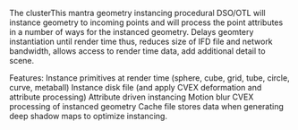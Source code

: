 

The clusterThis mantra geometry instancing procedural DSO/OTL will instance geometry to
incoming points and will process the point attributes in a number of ways for the instanced geometry.
Delays geomtery instantiation until render time thus, reduces size of IFD file and network bandwidth,
allows access to render time data, add additional detail to scene.

 Features:
 Instance primitives at render time (sphere, cube, grid, tube, circle, curve, metaball)
 Instance disk file (and apply CVEX deformation and attribute processing)
 Attribute driven instancing
 Motion blur
 CVEX processing of instanced geometry
 Cache file stores data when generating deep shadow maps to optimize instancing.




